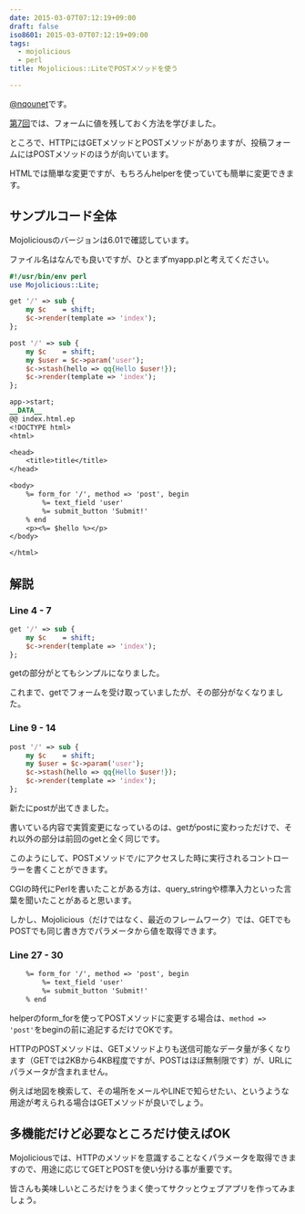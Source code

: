 ```yaml
---
date: 2015-03-07T07:12:19+09:00
draft: false
iso8601: 2015-03-07T07:12:19+09:00
tags:
  - mojolicious
  - perl
title: Mojolicious::LiteでPOSTメソッドを使う

---
```


<p><a href="https://twitter.com/nqounet">@nqounet</a>です。</p>

<p><a href="/2015/03/05/073344" title="Mojolicious::Liteでテキストボックスに値を入れておく">第7回</a>では、フォームに値を残しておく方法を学びました。</p>

<p>ところで、HTTPにはGETメソッドとPOSTメソッドがありますが、投稿フォームにはPOSTメソッドのほうが向いています。</p>

<p>HTMLでは簡単な変更ですが、もちろんhelperを使っていても簡単に変更できます。</p>



<h2>サンプルコード全体</h2>

<p>Mojoliciousのバージョンは6.01で確認しています。</p>

<p>ファイル名はなんでも良いですが、ひとまずmyapp.plと考えてください。</p>

```perl myapp.pl
#!/usr/bin/env perl
use Mojolicious::Lite;

get '/' => sub {
    my $c    = shift;
    $c->render(template => 'index');
};

post '/' => sub {
    my $c    = shift;
    my $user = $c->param('user');
    $c->stash(hello => qq{Hello $user!});
    $c->render(template => 'index');
};

app->start;
__DATA__
@@ index.html.ep
<!DOCTYPE html>
<html>

<head>
    <title>title</title>
</head>

<body>
    %= form_for '/', method => 'post', begin
        %= text_field 'user'
        %= submit_button 'Submit!'
    % end
    <p><%= $hello %></p>
</body>

</html>
```

<h2>解説</h2>

<h3>Line 4 - 7</h3>

```perl
get '/' => sub {
    my $c    = shift;
    $c->render(template => 'index');
};
```

<p>getの部分がとてもシンプルになりました。</p>

<p>これまで、getでフォームを受け取っていましたが、その部分がなくなりました。</p>

<h3>Line 9 - 14</h3>

```perl
post '/' => sub {
    my $c    = shift;
    my $user = $c->param('user');
    $c->stash(hello => qq{Hello $user!});
    $c->render(template => 'index');
};
```

<p>新たにpostが出てきました。</p>

<p>書いている内容で実質変更になっているのは、getがpostに変わっただけで、それ以外の部分は前回のgetと全く同じです。</p>

<p>このようにして、POSTメソッドで<code>/</code>にアクセスした時に実行されるコントローラーを書くことができます。</p>

<p>CGIの時代にPerlを書いたことがある方は、query_stringや標準入力といった言葉を聞いたことがあると思います。</p>

<p>しかし、Mojolicious（だけではなく、最近のフレームワーク）では、GETでもPOSTでも同じ書き方でパラメータから値を取得できます。</p>

<h3>Line 27 - 30</h3>

```html
    %= form_for '/', method => 'post', begin
        %= text_field 'user'
        %= submit_button 'Submit!'
    % end
```

<p>helperのform_forを使ってPOSTメソッドに変更する場合は、<code>method => 'post'</code>をbeginの前に追記するだけでOKです。</p>

<p>HTTPのPOSTメソッドは、GETメソッドよりも送信可能なデータ量が多くなります（GETでは2KBから4KB程度ですが、POSTはほぼ無制限です）が、URLにパラメータが含まれません。</p>

<p>例えば地図を検索して、その場所をメールやLINEで知らせたい、というような用途が考えられる場合はGETメソッドが良いでしょう。</p>

<h2>多機能だけど必要なところだけ使えばOK</h2>

<p>Mojoliciousでは、HTTPのメソッドを意識することなくパラメータを取得できますので、用途に応じてGETとPOSTを使い分ける事が重要です。</p>

<p>皆さんも美味しいところだけをうまく使ってサクッとウェブアプリを作ってみましょう。</p>
    	